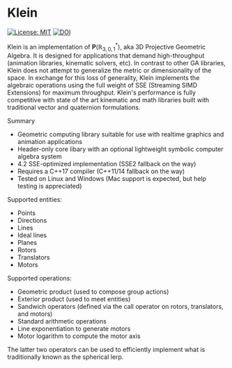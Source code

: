 # Klein

[![License: MIT](https://img.shields.io/badge/License-MIT-blueviolet.svg)](https://opensource.org/licenses/MIT)
[![DOI](https://zenodo.org/badge/236777729.svg)](https://zenodo.org/badge/latestdoi/236777729)

Klein is an implementation of $\mathbf{P}(\mathbb{R}^*_{3, 0, 1})$, aka 3D Projective Geometric Algebra.
It is designed for applications that demand high-throughput (animation libraries,
kinematic solvers, etc). In contrast to other GA libraries, Klein does not attempt to
generalize the metric or dimensionality of the space. In exchange for this loss of generality,
Klein implements the algebraic operations using the full weight of SSE (Streaming
SIMD Extensions) for maximum throughput. Klein's performance is fully competitive with state of the
art kinematic and math libraries built with traditional vector and quaternion formulations.

Summary

- Geometric computing library suitable for use with realtime graphics and animation applications
- Header-only core libary with an optional lightweight symbolic computer algebra system
- 4.2 SSE-optimized implementation (SSE2 fallback on the way)
- Requires a C++17 compiler (C++11/14 fallback on the way)
- Tested on Linux and Windows (Mac support is expected, but help testing is appreciated)

Supported entities:

- Points
- Directions
- Lines
- Ideal lines
- Planes
- Rotors
- Translators
- Motors

Supported operations:

- Geometric product (used to compose group actions)
- Exterior product (used to meet entities)
- Sandwich operators (defined via the call operator on rotors, translators, and motors)
- Standard arithmetic operations
- Line exponentiation to generate motors
- Motor logarithm to compute the motor axis

The latter two operators can be used to efficiently implement what is traditionally
known as the spherical lerp.